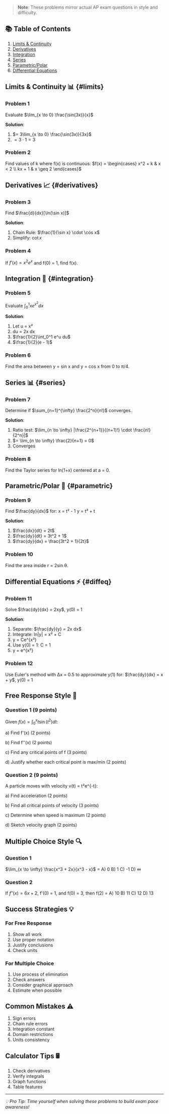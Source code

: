 
> **Note**: These problems mirror actual AP exam questions in style and difficulty.

## 📚 Table of Contents
1. [Limits & Continuity](#limits)
2. [Derivatives](#derivatives)
3. [Integration](#integration)
4. [Series](#series)
5. [Parametric/Polar](#parametric)
6. [Differential Equations](#diffeq)

## Limits & Continuity 📊 {#limits}

### Problem 1
Evaluate $\lim_{x \to 0} \frac{\sin(3x)}{x}$

**Solution**:
1. $= 3\lim_{x \to 0} \frac{\sin(3x)}{3x}$
2. $= 3 \cdot 1 = 3$

### Problem 2
Find values of k where f(x) is continuous:
$f(x) = \begin{cases} 
x^2 + k & x < 2 \\
kx + 1 & x \geq 2
\end{cases}$

## Derivatives 📈 {#derivatives}

### Problem 3
Find $\frac{d}{dx}[\ln(\sin x)]$

**Solution**:
1. Chain Rule: $\frac{1}{\sin x} \cdot \cos x$
2. Simplify: $\cot x$

### Problem 4
If $f'(x) = x^2e^x$ and f(0) = 1, find f(x).

## Integration 🔄 {#integration}

### Problem 5
Evaluate $\int_0^1 xe^{x^2}dx$

**Solution**:
1. Let u = x²
2. du = 2x dx
3. $\frac{1}{2}\int_0^1 e^u du$
4. $\frac{1}{2}(e - 1)$

### Problem 6
Find the area between y = sin x and y = cos x from 0 to π/4.

## Series 📊 {#series}

### Problem 7
Determine if $\sum_{n=1}^{\infty} \frac{2^n}{n!}$ converges.

**Solution**:
1. Ratio test: $\lim_{n \to \infty} |\frac{2^{n+1}}{(n+1)!} \cdot \frac{n!}{2^n}|$
2. $= \lim_{n \to \infty} \frac{2}{n+1} = 0$
3. Converges

### Problem 8
Find the Taylor series for ln(1+x) centered at a = 0.

## Parametric/Polar 🎯 {#parametric}

### Problem 9
Find $\frac{dy}{dx}$ for:
x = t² - 1
y = t³ + t

**Solution**:
1. $\frac{dx}{dt} = 2t$
2. $\frac{dy}{dt} = 3t^2 + 1$
3. $\frac{dy}{dx} = \frac{3t^2 + 1}{2t}$

### Problem 10
Find the area inside r = 2sin θ.

## Differential Equations ⚡ {#diffeq}

### Problem 11
Solve $\frac{dy}{dx} = 2xy$, y(0) = 1

**Solution**:
1. Separate: $\frac{dy}{y} = 2x dx$
2. Integrate: ln|y| = x² + C
3. y = Ce^{x²}
4. Use y(0) = 1: C = 1
5. y = e^{x²}

### Problem 12
Use Euler's method with Δx = 0.5 to approximate y(1) for:
$\frac{dy}{dx} = x + y$, y(0) = 1

## Free Response Style 📝

### Question 1 (9 points)
Given $f(x) = \int_0^x t\sin(t^2)dt$:

a) Find f'(x) (2 points)

b) Find f''(x) (2 points)

c) Find any critical points of f (3 points)

d) Justify whether each critical point is max/min (2 points)

### Question 2 (9 points)
A particle moves with velocity v(t) = t²e^{-t}:

a) Find acceleration (2 points)

b) Find all critical points of velocity (3 points)

c) Determine when speed is maximum (2 points)

d) Sketch velocity graph (2 points)

## Multiple Choice Style 🔍

### Question 1
$\lim_{x \to \infty} \frac{x^3 + 2x}{x^3 - x}$ =
A) 0
B) 1
C) -1
D) ∞

### Question 2
If $f''(x) = 6x + 2$, f'(0) = 1, and f(0) = 3, then f(2) =
A) 10
B) 11
C) 12
D) 13

## Success Strategies 💡

### For Free Response
1. Show all work
2. Use proper notation
3. Justify conclusions
4. Check units

### For Multiple Choice
1. Use process of elimination
2. Check answers
3. Consider graphical approach
4. Estimate when possible

## Common Mistakes ⚠️

1. Sign errors
2. Chain rule errors
3. Integration constant
4. Domain restrictions
5. Units consistency

## Calculator Tips 🖩

1. Check derivatives
2. Verify integrals
3. Graph functions
4. Table features

---

*💡 Pro Tip: Time yourself when solving these problems to build exam pace awareness!* 